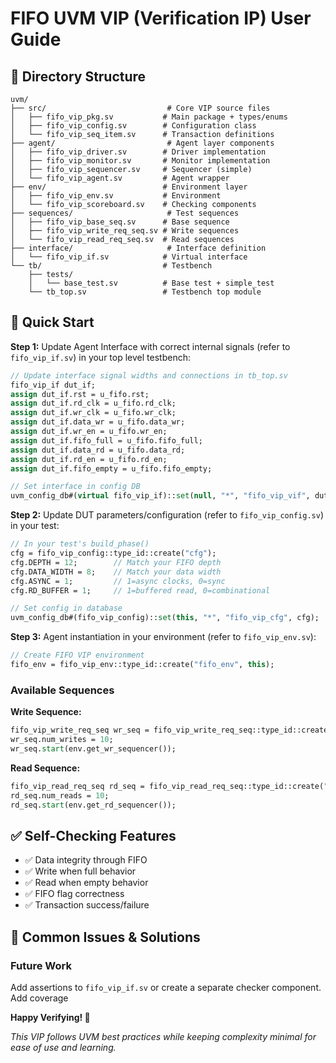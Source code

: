 # FIFO UVM VIP (Verification IP) User Guide
## 📁 Directory Structure

```
uvm/
├── src/                           # Core VIP source files
│   ├── fifo_vip_pkg.sv           # Main package + types/enums
│   ├── fifo_vip_config.sv        # Configuration class
│   └── fifo_vip_seq_item.sv      # Transaction definitions
├── agent/                         # Agent layer components
│   ├── fifo_vip_driver.sv        # Driver implementation
│   ├── fifo_vip_monitor.sv       # Monitor implementation
│   ├── fifo_vip_sequencer.sv     # Sequencer (simple)
│   └── fifo_vip_agent.sv         # Agent wrapper
├── env/                          # Environment layer
│   ├── fifo_vip_env.sv           # Environment
│   └── fifo_vip_scoreboard.sv    # Checking components
├── sequences/                     # Test sequences
│   ├── fifo_vip_base_seq.sv      # Base sequence
│   ├── fifo_vip_write_req_seq.sv # Write sequences
│   └── fifo_vip_read_req_seq.sv  # Read sequences
├── interface/                     # Interface definition
│   └── fifo_vip_if.sv            # Virtual interface
└── tb/                           # Testbench
    ├── tests/
    │   └── base_test.sv          # Base test + simple_test
    └── tb_top.sv                 # Testbench top module
```

## 🚀 Quick Start

**Step 1:** Update Agent Interface with correct internal signals (refer to `fifo_vip_if.sv`) in your top level testbench:
```systemverilog
// Update interface signal widths and connections in tb_top.sv
fifo_vip_if dut_if;
assign dut_if.rst = u_fifo.rst;
assign dut_if.rd_clk = u_fifo.rd_clk;
assign dut_if.wr_clk = u_fifo.wr_clk;
assign dut_if.data_wr = u_fifo.data_wr;
assign dut_if.wr_en = u_fifo.wr_en;
assign dut_if.fifo_full = u_fifo.fifo_full;
assign dut_if.data_rd = u_fifo.data_rd;
assign dut_if.rd_en = u_fifo.rd_en;
assign dut_if.fifo_empty = u_fifo.fifo_empty;

// Set interface in config DB
uvm_config_db#(virtual fifo_vip_if)::set(null, "*", "fifo_vip_vif", dut_if);
```

**Step 2:** Update DUT parameters/configuration (refer to `fifo_vip_config.sv`) in your test:
```systemverilog
// In your test's build_phase()
cfg = fifo_vip_config::type_id::create("cfg");
cfg.DEPTH = 12;        // Match your FIFO depth
cfg.DATA_WIDTH = 8;    // Match your data width
cfg.ASYNC = 1;         // 1=async clocks, 0=sync
cfg.RD_BUFFER = 1;     // 1=buffered read, 0=combinational

// Set config in database
uvm_config_db#(fifo_vip_config)::set(this, "*", "fifo_vip_cfg", cfg);
```

**Step 3:** Agent instantiation in your environment (refer to `fifo_vip_env.sv`):
```systemverilog
// Create FIFO VIP environment
fifo_env = fifo_vip_env::type_id::create("fifo_env", this);
````

### Available Sequences

**Write Sequence:**
```systemverilog
fifo_vip_write_req_seq wr_seq = fifo_vip_write_req_seq::type_id::create("wr_seq");
wr_seq.num_writes = 10;
wr_seq.start(env.get_wr_sequencer());
```

**Read Sequence:**
```systemverilog
fifo_vip_read_req_seq rd_seq = fifo_vip_read_req_seq::type_id::create("rd_seq");
rd_seq.num_reads = 10;
rd_seq.start(env.get_rd_sequencer());
```

## ✅ Self-Checking Features
- ✅ Data integrity through FIFO
- ✅ Write when full behavior
- ✅ Read when empty behavior  
- ✅ FIFO flag correctness
- ✅ Transaction success/failure

## 🚨 Common Issues & Solutions

### Future Work
Add assertions to `fifo_vip_if.sv` or create a separate checker component.
Add coverage 

**Happy Verifying! 🚀**

*This VIP follows UVM best practices while keeping complexity minimal for ease of use and learning.*
